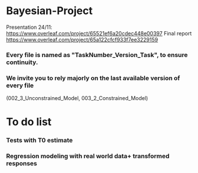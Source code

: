 # Bayesian-Project

Presentation 24/11: https://www.overleaf.com/project/65521ef6a20cdec448e00397
Final report https://www.overleaf.com/project/65a122cfcf933f7ee3229159

### Every file is named as "TaskNumber_Version_Task", to ensure continuity.

### We invite you to rely majorly on the last available version of every file 
(002_3_Unconstrained_Model, 003_2_Constrained_Model)

# To do list
### Tests with T0 estimate

### Regression modeling with real world data+ transformed responses

